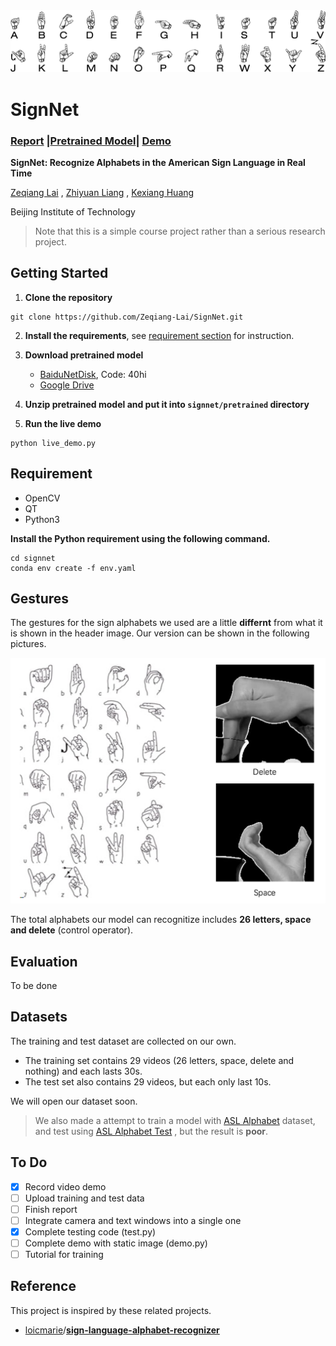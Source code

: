 <img src='imgs/header.png'/>

# SignNet

### [Report](report/report.pdf) |[Pretrained Model](https://drive.google.com/drive/folders/1nvcGXNynlo0k259ACTKcOLiGnMVcgyyF?usp=sharing)| [Demo]()

**SignNet: Recognize Alphabets in the American Sign Language in Real Time**

[Zeqiang Lai](https://github.com/Zeqiang-Lai) , [Zhiyuan Liang](https://github.com/zhiyuan0112) , [Kexiang Huang](https://github.com/YellCanFly)

Beijing Institute of Technology

> Note that this is a simple course project rather than a serious research project.

## Getting Started

1. **Clone the repository**

```shell
git clone https://github.com/Zeqiang-Lai/SignNet.git
```

2. **Install the requirements**, see [requirement section](#requirement) for instruction.

3. **Download pretrained model**
   - [BaiduNetDisk](https://pan.baidu.com/s/1KenvrAqAWNd1d7zJ4wuA2Q), Code:  40hi
   - [Google Drive](https://drive.google.com/drive/folders/1nvcGXNynlo0k259ACTKcOLiGnMVcgyyF?usp=sharing)
4. **Unzip pretrained model and put it into `signnet/pretrained` directory**
5. **Run the live demo**

```shell
python live_demo.py
```

## Requirement

- OpenCV
- QT
- Python3

**Install the Python requirement using the following command.**

```shell
cd signnet
conda env create -f env.yaml
```

## Gestures

The gestures for the sign alphabets we used are a little **differnt** from what it is shown in the header image. Our version can be shown in the following pictures.

![alphabets](imgs/alphabets.png)

The total alphabets our model can recognitize includes **26 letters, space and delete** (control operator).

## Evaluation

To be done

## Datasets

The training and test dataset are collected on our own. 

- The training set contains 29 videos (26 letters, space, delete and nothing) and each lasts 30s. 
- The test set also contains 29 videos, but each  only last 10s.

We will open our dataset soon.

> We also made a attempt to train a model with [ASL Alphabet](https://www.kaggle.com/grassknoted/asl-alphabet) dataset, and test using  [ASL Alphabet Test](https://www.kaggle.com/danrasband/asl-alphabet-test/home) , but the result is **poor**.

## To Do

- [x] Record video demo
- [ ] Upload training and test data
- [ ] Finish report
- [ ] Integrate camera and text windows into a single one
- [x] Complete testing code (test.py)
- [ ] Complete demo with static image (demo.py)
- [ ] Tutorial for training

## Reference

This project is inspired by these related projects.

- [loicmarie](https://github.com/loicmarie)/**[sign-language-alphabet-recognizer](https://github.com/loicmarie/sign-language-alphabet-recognizer)**

